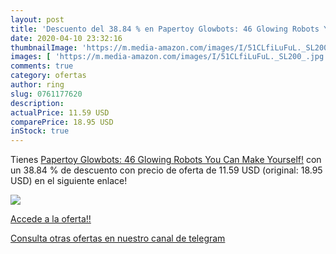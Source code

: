 ```yaml
---
layout: post
title: 'Descuento del 38.84 % en Papertoy Glowbots: 46 Glowing Robots You'
date: 2020-04-10 23:32:16
thumbnailImage: 'https://m.media-amazon.com/images/I/51CLfiLuFuL._SL200_.jpg'
images: [ 'https://m.media-amazon.com/images/I/51CLfiLuFuL._SL200_.jpg' ]
comments: true
category: ofertas
author: ring
slug: 0761177620
description:
actualPrice: 11.59 USD
comparePrice: 18.95 USD
inStock: true
---
```


Tienes [Papertoy Glowbots: 46 Glowing Robots You Can Make Yourself!](https://www.amazon.com/dp/0761177620/?tag=redken08-20) con un 38.84 % de descuento con precio de oferta de 11.59 USD (original: 18.95 USD) en el siguiente enlace!

[![](https://m.media-amazon.com/images/I/51CLfiLuFuL._SL200_.jpg)](https://www.amazon.com/dp/0761177620/?tag=redken08-20)

[Accede a la oferta!!](https://www.amazon.com/dp/0761177620/?tag=redken08-20)

[Consulta otras ofertas en nuestro canal de telegram](https://t.me/s/ofertas25)
